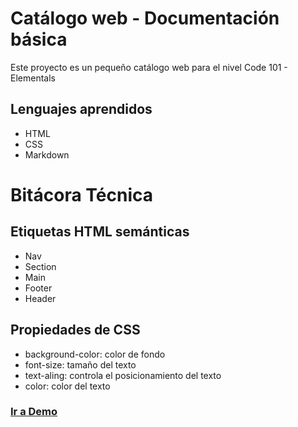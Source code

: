 # Catálogo web - Documentación básica
Este proyecto es un pequeño catálogo web para el nivel Code 101 - Elementals
## Lenguajes aprendidos
- HTML
- CSS
- Markdown
# Bitácora Técnica
## Etiquetas HTML semánticas
- Nav
- Section
- Main
- Footer
- Header
## Propiedades de CSS
- background-color: color de fondo
- font-size: tamaño del texto
- text-aling: controla el posicionamiento del texto
- color: color del texto
### [Ir a Demo](/catalogo-wed/demo/index.html)